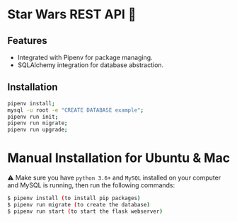 # Star Wars REST API :rocket:

## Features

- Integrated with Pipenv for package managing.
- SQLAlchemy integration for database abstraction.

## Installation

```sh
pipenv install;
mysql -u root -e "CREATE DATABASE example";
pipenv run init;
pipenv run migrate;
pipenv run upgrade;
```

# Manual Installation for Ubuntu & Mac

⚠️ Make sure you have `python 3.6+` and `MySQL` installed on your computer and MySQL is running, then run the following commands:
```sh
$ pipenv install (to install pip packages)
$ pipenv run migrate (to create the database)
$ pipenv run start (to start the flask webserver)
```
